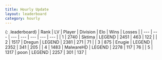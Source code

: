 ```yaml
---
title: Hourly Update
layout: leaderboard
category: hourly
---
```


{: .leaderboard}
| Rank | LV | Player | Division | Elo | Wins | Losses |
| --- | --- | --- | --- | --- | --- | --- |
| <span data-change="0">1</span> | 2740 | <span title="ID: 353063">Sktima</span> | LEGEND | <span data-change="0">2451</span> | <span data-change="0">463</span> | <span data-change="0">122</span> |
| <span data-change="0">2</span> | 1517 | <span title="ID: 337810">Dregun</span> | LEGEND | <span data-change="0">2381</span> | <span data-change="0">271</span> | <span data-change="0">71</span> |
| <span data-change="0">3</span> | 875 | <span title="ID: 623502">Enugie</span> | LEGEND | <span data-change="0">2352</span> | <span data-change="0">341</span> | <span data-change="0">205</span> |
| <span data-change="0">4</span> | 1483 | <span title="ID: 261794">MalwareHD</span> | LEGEND | <span data-change="0">2278</span> | <span data-change="0">117</span> | <span data-change="0">76</span> |
| <span data-change="0">5</span> | 1317 | <span title="ID: 540690">poon</span> | LEGEND | <span data-change="0">2257</span> | <span data-change="0">301</span> | <span data-change="0">137</span> |